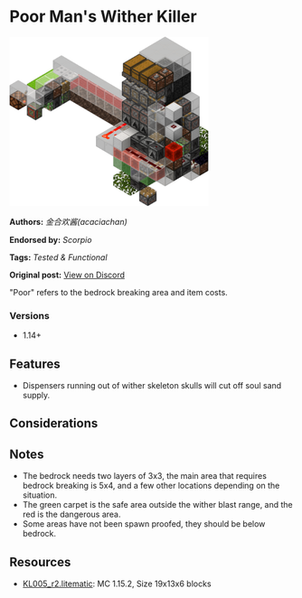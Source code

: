 # Poor Man's Wither Killer
<img alt="unknown.png" src="images/unknown.png?raw=1" height="300px">

**Authors:** *金合欢酱(acaciachan)*

**Endorsed by:** *Scorpio*

**Tags:** *Tested & Functional*

**Original post:** [View on Discord](https://discord.com/channels/913065809096638494/1392516333454884938)

"Poor" refers to the bedrock breaking area and item costs.
### Versions
- 1.14+
## Features
- Dispensers running out of wither skeleton skulls will cut off soul sand supply.
## Considerations

## Notes
- The bedrock needs two layers of 3x3, the main area that requires bedrock breaking is 5x4, and a few other locations depending on the situation.
- The green carpet is the safe area outside the wither blast range, and the red is the dangerous area.
- Some areas have not been spawn proofed, they should be below bedrock.

## Resources
- [KL005_r2.litematic](attachments/KL005_r2.litematic): MC 1.15.2, Size 19x13x6 blocks
